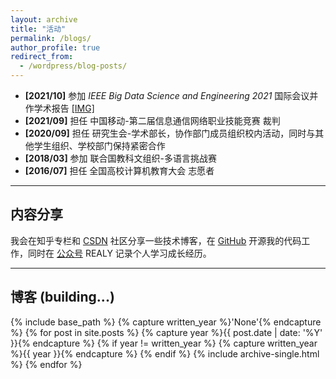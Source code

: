 ```yaml
---
layout: archive
title: "活动"
permalink: /blogs/
author_profile: true
redirect_from:
  - /wordpress/blog-posts/
---
```

<!-- {% if author.googlescholar %}
  You can also find my articles on <u><a href="{{author.googlescholar}}">my Google Scholar profile</a>.</u>
{% endif %}
{% include base_path %}
{% for post in site.publications reversed %}
  {% include archive-single.html %}
{% endfor %} -->



* **[2021/10]** 参加 *IEEE Big Data Science and Engineering 2021* 国际会议并作学术报告 <a href="/cv/images/bigdatase_yy.jpg">[IMG]</a>
* **[2021/09]** 担任 中国移动-第二届信息通信网络职业技能竞赛 裁判
* **[2020/09]** 担任 研究生会-学术部长，协作部门成员组织校内活动，同时与其他学生组织、学校部门保持紧密合作
* **[2018/03]** 参加 联合国教科文组织-多语言挑战赛
* **[2016/07]** 担任 全国高校计算机教育大会 志愿者  
  
------

## 内容分享
我会在知乎专栏和 [CSDN](https://blog.csdn.net/qq_41339564) 社区分享一些技术博客，在 [GitHub](https://github.com/realyao) 开源我的代码工作，同时在 [公众号](https://realyao.gitee.io/gzh) REALY 记录个人学习成长经历。

------

## 博客 (building...)

{% include base_path %}
{% capture written_year %}'None'{% endcapture %}
{% for post in site.posts %}
  {% capture year %}{{ post.date | date: '%Y' }}{% endcapture %}
  {% if year != written_year %}
    {% capture written_year %}{{ year }}{% endcapture %}
  {% endif %}
  {% include archive-single.html %}
{% endfor %}